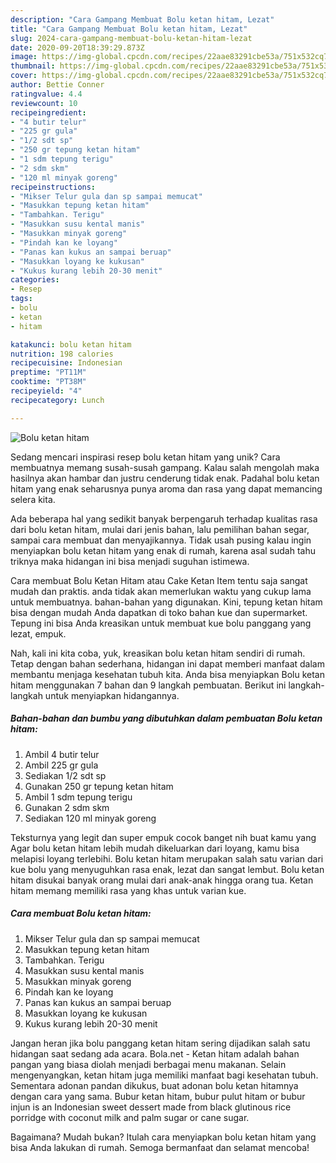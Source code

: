 ```yaml
---
description: "Cara Gampang Membuat Bolu ketan hitam, Lezat"
title: "Cara Gampang Membuat Bolu ketan hitam, Lezat"
slug: 2024-cara-gampang-membuat-bolu-ketan-hitam-lezat
date: 2020-09-20T18:39:29.873Z
image: https://img-global.cpcdn.com/recipes/22aae83291cbe53a/751x532cq70/bolu-ketan-hitam-foto-resep-utama.jpg
thumbnail: https://img-global.cpcdn.com/recipes/22aae83291cbe53a/751x532cq70/bolu-ketan-hitam-foto-resep-utama.jpg
cover: https://img-global.cpcdn.com/recipes/22aae83291cbe53a/751x532cq70/bolu-ketan-hitam-foto-resep-utama.jpg
author: Bettie Conner
ratingvalue: 4.4
reviewcount: 10
recipeingredient:
- "4 butir telur"
- "225 gr gula"
- "1/2 sdt sp"
- "250 gr tepung ketan hitam"
- "1 sdm tepung terigu"
- "2 sdm skm"
- "120 ml minyak goreng"
recipeinstructions:
- "Mikser Telur gula dan sp sampai memucat"
- "Masukkan tepung ketan hitam"
- "Tambahkan. Terigu"
- "Masukkan susu kental manis"
- "Masukkan minyak goreng"
- "Pindah kan ke loyang"
- "Panas kan kukus an sampai beruap"
- "Masukkan loyang ke kukusan"
- "Kukus kurang lebih 20-30 menit"
categories:
- Resep
tags:
- bolu
- ketan
- hitam

katakunci: bolu ketan hitam 
nutrition: 198 calories
recipecuisine: Indonesian
preptime: "PT11M"
cooktime: "PT38M"
recipeyield: "4"
recipecategory: Lunch

---
```



![Bolu ketan hitam](https://img-global.cpcdn.com/recipes/22aae83291cbe53a/751x532cq70/bolu-ketan-hitam-foto-resep-utama.jpg)

Sedang mencari inspirasi resep bolu ketan hitam yang unik? Cara membuatnya memang susah-susah gampang. Kalau salah mengolah maka hasilnya akan hambar dan justru cenderung tidak enak. Padahal bolu ketan hitam yang enak seharusnya punya aroma dan rasa yang dapat memancing selera kita.

Ada beberapa hal yang sedikit banyak berpengaruh terhadap kualitas rasa dari bolu ketan hitam, mulai dari jenis bahan, lalu pemilihan bahan segar, sampai cara membuat dan menyajikannya. Tidak usah pusing kalau ingin menyiapkan bolu ketan hitam yang enak di rumah, karena asal sudah tahu triknya maka hidangan ini bisa menjadi suguhan istimewa.

Cara membuat Bolu Ketan Hitam atau Cake Ketan Item tentu saja sangat mudah dan praktis. anda tidak akan memerlukan waktu yang cukup lama untuk membuatnya. bahan-bahan yang digunakan. Kini, tepung ketan hitam bisa dengan mudah Anda dapatkan di toko bahan kue dan supermarket. Tepung ini bisa Anda kreasikan untuk membuat kue bolu panggang yang lezat, empuk.


Nah, kali ini kita coba, yuk, kreasikan bolu ketan hitam sendiri di rumah. Tetap dengan bahan sederhana, hidangan ini dapat memberi manfaat dalam membantu menjaga kesehatan tubuh kita. Anda bisa menyiapkan Bolu ketan hitam menggunakan 7 bahan dan 9 langkah pembuatan. Berikut ini langkah-langkah untuk menyiapkan hidangannya.

<!--inarticleads1-->

##### Bahan-bahan dan bumbu yang dibutuhkan dalam pembuatan Bolu ketan hitam:

1. Ambil 4 butir telur
1. Ambil 225 gr gula
1. Sediakan 1/2 sdt sp
1. Gunakan 250 gr tepung ketan hitam
1. Ambil 1 sdm tepung terigu
1. Gunakan 2 sdm skm
1. Sediakan 120 ml minyak goreng


Teksturnya yang legit dan super empuk cocok banget nih buat kamu yang Agar bolu ketan hitam lebih mudah dikeluarkan dari loyang, kamu bisa melapisi loyang terlebihi. Bolu ketan hitam merupakan salah satu varian dari kue bolu yang menyuguhkan rasa enak, lezat dan sangat lembut. Bolu ketan hitam disukai banyak orang mulai dari anak-anak hingga orang tua. Ketan hitam memang memiliki rasa yang khas untuk varian kue. 

<!--inarticleads2-->

##### Cara membuat Bolu ketan hitam:

1. Mikser Telur gula dan sp sampai memucat
1. Masukkan tepung ketan hitam
1. Tambahkan. Terigu
1. Masukkan susu kental manis
1. Masukkan minyak goreng
1. Pindah kan ke loyang
1. Panas kan kukus an sampai beruap
1. Masukkan loyang ke kukusan
1. Kukus kurang lebih 20-30 menit


Jangan heran jika bolu panggang ketan hitam sering dijadikan salah satu hidangan saat sedang ada acara. Bola.net - Ketan hitam adalah bahan pangan yang biasa diolah menjadi berbagai menu makanan. Selain mengenyangkan, ketan hitam juga memiliki manfaat bagi kesehatan tubuh. Sementara adonan pandan dikukus, buat adonan bolu ketan hitamnya dengan cara yang sama. Bubur ketan hitam, bubur pulut hitam or bubur injun is an Indonesian sweet dessert made from black glutinous rice porridge with coconut milk and palm sugar or cane sugar. 

Bagaimana? Mudah bukan? Itulah cara menyiapkan bolu ketan hitam yang bisa Anda lakukan di rumah. Semoga bermanfaat dan selamat mencoba!
